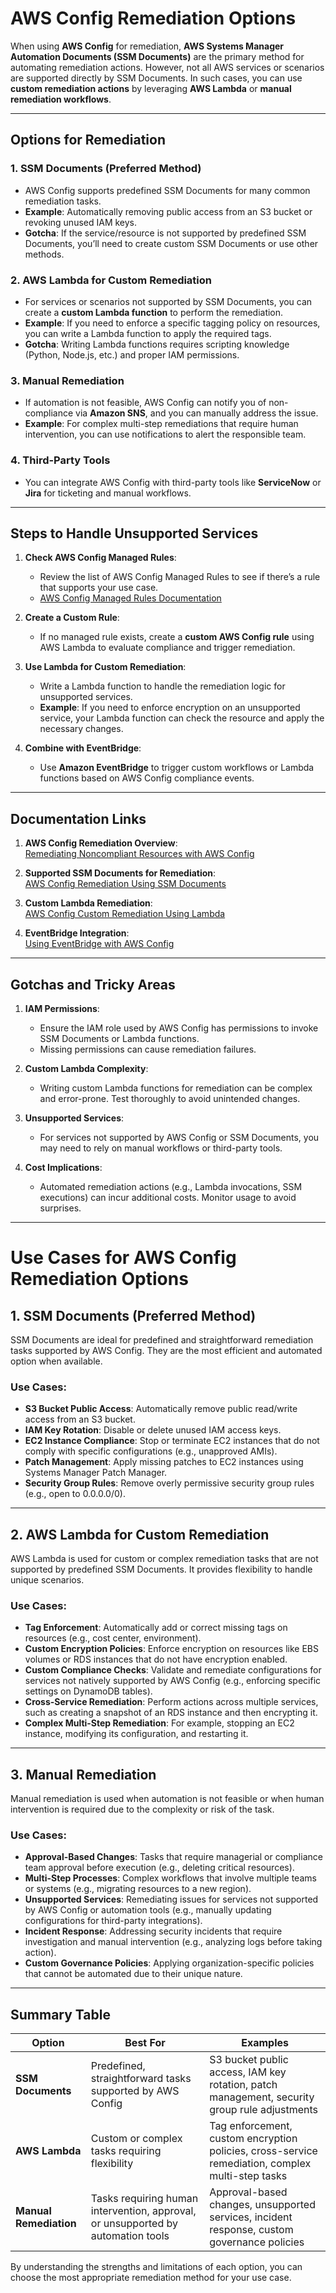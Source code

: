 # AWS Config Remediation Options

When using **AWS Config** for remediation, **AWS Systems Manager Automation Documents (SSM Documents)** are the primary method for automating remediation actions. However, not all AWS services or scenarios are supported directly by SSM Documents. In such cases, you can use **custom remediation actions** by leveraging **AWS Lambda** or **manual remediation workflows**.

---

## Options for Remediation

### 1. **SSM Documents (Preferred Method)**
- AWS Config supports predefined SSM Documents for many common remediation tasks.
- **Example**: Automatically removing public access from an S3 bucket or revoking unused IAM keys.
- **Gotcha**: If the service/resource is not supported by predefined SSM Documents, you’ll need to create custom SSM Documents or use other methods.

### 2. **AWS Lambda for Custom Remediation**
- For services or scenarios not supported by SSM Documents, you can create a **custom Lambda function** to perform the remediation.
- **Example**: If you need to enforce a specific tagging policy on resources, you can write a Lambda function to apply the required tags.
- **Gotcha**: Writing Lambda functions requires scripting knowledge (Python, Node.js, etc.) and proper IAM permissions.

### 3. **Manual Remediation**
- If automation is not feasible, AWS Config can notify you of non-compliance via **Amazon SNS**, and you can manually address the issue.
- **Example**: For complex multi-step remediations that require human intervention, you can use notifications to alert the responsible team.

### 4. **Third-Party Tools**
- You can integrate AWS Config with third-party tools like **ServiceNow** or **Jira** for ticketing and manual workflows.

---

## Steps to Handle Unsupported Services

1. **Check AWS Config Managed Rules**:
   - Review the list of AWS Config Managed Rules to see if there’s a rule that supports your use case.
   - [AWS Config Managed Rules Documentation](https://docs.aws.amazon.com/config/latest/developerguide/managed-rules-by-aws-config.html)

2. **Create a Custom Rule**:
   - If no managed rule exists, create a **custom AWS Config rule** using AWS Lambda to evaluate compliance and trigger remediation.

3. **Use Lambda for Custom Remediation**:
   - Write a Lambda function to handle the remediation logic for unsupported services.
   - **Example**: If you need to enforce encryption on an unsupported service, your Lambda function can check the resource and apply the necessary changes.

4. **Combine with EventBridge**:
   - Use **Amazon EventBridge** to trigger custom workflows or Lambda functions based on AWS Config compliance events.

---

## Documentation Links

1. **AWS Config Remediation Overview**:  
   [Remediating Noncompliant Resources with AWS Config](https://docs.aws.amazon.com/config/latest/developerguide/remediation.html)

2. **Supported SSM Documents for Remediation**:  
   [AWS Config Remediation Using SSM Documents](https://docs.aws.amazon.com/config/latest/developerguide/remediation-ssm-documents.html)

3. **Custom Lambda Remediation**:  
   [AWS Config Custom Remediation Using Lambda](https://docs.aws.amazon.com/config/latest/developerguide/remediation-lambda.html)

4. **EventBridge Integration**:  
   [Using EventBridge with AWS Config](https://docs.aws.amazon.com/config/latest/developerguide/monitor-resource-compliance.html)

---

## Gotchas and Tricky Areas

1. **IAM Permissions**:
   - Ensure the IAM role used by AWS Config has permissions to invoke SSM Documents or Lambda functions.
   - Missing permissions can cause remediation failures.

2. **Custom Lambda Complexity**:
   - Writing custom Lambda functions for remediation can be complex and error-prone. Test thoroughly to avoid unintended changes.

3. **Unsupported Services**:
   - For services not supported by AWS Config or SSM Documents, you may need to rely on manual workflows or third-party tools.

4. **Cost Implications**:
   - Automated remediation actions (e.g., Lambda invocations, SSM executions) can incur additional costs. Monitor usage to avoid surprises.

---

# Use Cases for AWS Config Remediation Options

## 1. **SSM Documents (Preferred Method)**
SSM Documents are ideal for predefined and straightforward remediation tasks supported by AWS Config. They are the most efficient and automated option when available.

### Use Cases:
- **S3 Bucket Public Access**: Automatically remove public read/write access from an S3 bucket.
- **IAM Key Rotation**: Disable or delete unused IAM access keys.
- **EC2 Instance Compliance**: Stop or terminate EC2 instances that do not comply with specific configurations (e.g., unapproved AMIs).
- **Patch Management**: Apply missing patches to EC2 instances using Systems Manager Patch Manager.
- **Security Group Rules**: Remove overly permissive security group rules (e.g., open to 0.0.0.0/0).

---

## 2. **AWS Lambda for Custom Remediation**
AWS Lambda is used for custom or complex remediation tasks that are not supported by predefined SSM Documents. It provides flexibility to handle unique scenarios.

### Use Cases:
- **Tag Enforcement**: Automatically add or correct missing tags on resources (e.g., cost center, environment).
- **Custom Encryption Policies**: Enforce encryption on resources like EBS volumes or RDS instances that do not have encryption enabled.
- **Custom Compliance Checks**: Validate and remediate configurations for services not natively supported by AWS Config (e.g., enforcing specific settings on DynamoDB tables).
- **Cross-Service Remediation**: Perform actions across multiple services, such as creating a snapshot of an RDS instance and then encrypting it.
- **Complex Multi-Step Remediation**: For example, stopping an EC2 instance, modifying its configuration, and restarting it.

---

## 3. **Manual Remediation**
Manual remediation is used when automation is not feasible or when human intervention is required due to the complexity or risk of the task.

### Use Cases:
- **Approval-Based Changes**: Tasks that require managerial or compliance team approval before execution (e.g., deleting critical resources).
- **Multi-Step Processes**: Complex workflows that involve multiple teams or systems (e.g., migrating resources to a new region).
- **Unsupported Services**: Remediating issues for services not supported by AWS Config or automation tools (e.g., manually updating configurations for third-party integrations).
- **Incident Response**: Addressing security incidents that require investigation and manual intervention (e.g., analyzing logs before taking action).
- **Custom Governance Policies**: Applying organization-specific policies that cannot be automated due to their unique nature.

---

## Summary Table

| **Option**         | **Best For**                                                                                     | **Examples**                                                                                     |
|---------------------|-------------------------------------------------------------------------------------------------|-------------------------------------------------------------------------------------------------|
| **SSM Documents**   | Predefined, straightforward tasks supported by AWS Config                                       | S3 bucket public access, IAM key rotation, patch management, security group rule adjustments    |
| **AWS Lambda**      | Custom or complex tasks requiring flexibility                                                   | Tag enforcement, custom encryption policies, cross-service remediation, complex multi-step tasks |
| **Manual Remediation** | Tasks requiring human intervention, approval, or unsupported by automation tools               | Approval-based changes, unsupported services, incident response, custom governance policies      |

By understanding the strengths and limitations of each option, you can choose the most appropriate remediation method for your use case.